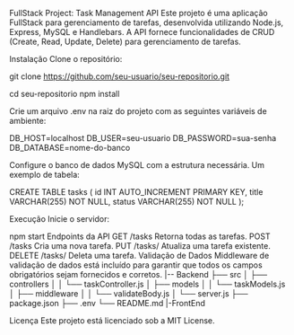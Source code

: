 FullStack Project: Task Management API
Este projeto é uma aplicação FullStack para gerenciamento de tarefas, desenvolvida utilizando Node.js, Express, MySQL e Handlebars. A API fornece funcionalidades de CRUD 
(Create, Read, Update, Delete) para gerenciamento de tarefas.

Instalação
Clone o repositório:

git clone https://github.com/seu-usuario/seu-repositorio.git

cd seu-repositorio
npm install

Crie um arquivo .env na raiz do projeto com as seguintes variáveis de ambiente:

DB_HOST=localhost
DB_USER=seu-usuario
DB_PASSWORD=sua-senha
DB_DATABASE=nome-do-banco

Configure o banco de dados MySQL com a estrutura necessária. Um exemplo de tabela:

CREATE TABLE tasks (
    id INT AUTO_INCREMENT PRIMARY KEY,
    title VARCHAR(255) NOT NULL,
    status VARCHAR(255) NOT NULL
);

Execução
Inicie o servidor:

npm start
Endpoints da API
GET /tasks
Retorna todas as tarefas.
POST /tasks
Cria uma nova tarefa.
PUT /tasks/
Atualiza uma tarefa existente.
DELETE /tasks/
Deleta uma tarefa.
Validação de Dados
Middleware de validação de dados está incluído para garantir que todos os campos obrigatórios sejam fornecidos e corretos.
|-- Backend
  ├── src
  │   ├── controllers
  │   │   └── taskController.js
  │   ├── models
  │   │   └── taskModels.js
  │   ├── middleware
  │   │   └── validateBody.js
  │   └── server.js
  ├── package.json
  ├── .env
  └── README.md
|-FrontEnd

Licença
Este projeto está licenciado sob a MIT License.

